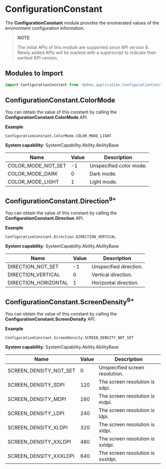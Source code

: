 # ConfigurationConstant

The **ConfigurationConstant** module provides the enumerated values of the environment configuration information.

> **NOTE**
> 
> The initial APIs of this module are supported since API version 8. Newly added APIs will be marked with a superscript to indicate their earliest API version.

## Modules to Import

  
```js
import ConfigurationConstant from '@ohos.application.ConfigurationConstant';
```

## ConfigurationConstant.ColorMode

You can obtain the value of this constant by calling the **ConfigurationConstant.ColorMode** API.

**Example**

```
ConfigurationConstant.ColorMode.COLOR_MODE_LIGHT
```

**System capability**: SystemCapability.Ability.AbilityBase

| Name| Value| Description| 
| -------- | -------- | -------- |
| COLOR_MODE_NOT_SET | -1 | Unspecified color mode.| 
| COLOR_MODE_DARK | 0 | Dark mode.| 
| COLOR_MODE_LIGHT | 1 | Light mode.| 


## ConfigurationConstant.Direction<sup>9+</sup>

You can obtain the value of this constant by calling the **ConfigurationConstant.Direction** API.

**Example**

```
ConfigurationConstant.Direction.DIRECTION_VERTICAL
```

**System capability**: SystemCapability.Ability.AbilityBase

| Name| Value| Description| 
| -------- | -------- | -------- |
| DIRECTION_NOT_SET | -1 | Unspecified direction.| 
| DIRECTION_VERTICAL | 0 | Vertical direction.| 
| DIRECTION_HORIZONTAL | 1 | Horizontal direction.| 


## ConfigurationConstant.ScreenDensity<sup>9+</sup>

You can obtain the value of this constant by calling the **ConfigurationConstant.ScreenDensity** API.

**Example**

```
ConfigurationConstant.ScreenDensity.SCREEN_DENSITY_NOT_SET
```

**System capability**: SystemCapability.Ability.AbilityBase

| Name| Value| Description| 
| -------- | -------- | -------- |
| SCREEN_DENSITY_NOT_SET | 0 | Unspecified screen resolution.| 
| SCREEN_DENSITY_SDPI | 120 | The screen resolution is sdpi.| 
| SCREEN_DENSITY_MDPI | 160 | The screen resolution is mdpi.| 
| SCREEN_DENSITY_LDPI | 240 | The screen resolution is ldpi.| 
| SCREEN_DENSITY_XLDPI | 320 | The screen resolution is xldpi.| 
| SCREEN_DENSITY_XXLDPI | 480 | The screen resolution is xxldpi.| 
| SCREEN_DENSITY_XXXLDPI | 640 | The screen resolution is xxxldpi.| 
